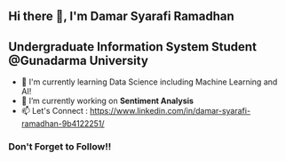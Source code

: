 ## Hi there 👋, I'm Damar Syarafi Ramadhan
## Undergraduate Information System Student @Gunadarma University

- 🌱 I'm currently learning Data Science including Machine Learning and AI!
- 🔭 I’m currently working on **Sentiment Analysis**
- 📫 Let's Connect : https://www.linkedin.com/in/damar-syarafi-ramadhan-9b4122251/
### Don't Forget to Follow!!
<!--
**dmareee/dmareee** is a ✨ _special_ ✨ repository because its `README.md` (this file) appears on your GitHub profile.

Here are some ideas to get you started:

- 🔭 I’m currently working on ...
- 🌱 I’m currently learning ...
- 👯 I’m looking to collaborate on ...
- 🤔 I’m looking for help with ...
- 💬 Ask me about ...
- 📫 How to reach me: ...
- 😄 Pronouns: ...
- ⚡ Fun fact: ...
-->
